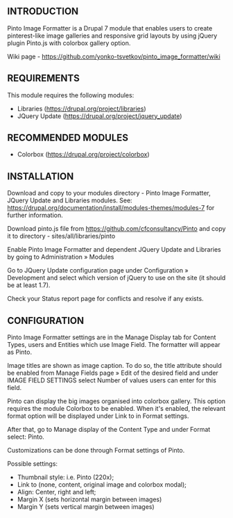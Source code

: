 INTRODUCTION
------------
Pinto Image Formatter is a Drupal 7 module that enables users to create pinterest-like image galleries 
and responsive grid layouts by using jQuery plugin Pinto.js 
with colorbox gallery option.

Wiki page - https://github.com/yonko-tsvetkov/pinto_image_formatter/wiki

REQUIREMENTS
------------
This module requires the following modules:
 * Libraries (https://drupal.org/project/libraries)
 * JQuery Update (https://drupal.org/project/jquery_update)
 
RECOMMENDED MODULES
-------------------
 * Colorbox (https://drupal.org/project/colorbox)

INSTALLATION
------------
Download and copy to your modules directory - Pinto Image Formatter, 
JQuery Update and Libraries modules. See:
https://drupal.org/documentation/install/modules-themes/modules-7
for further information.

Download pinto.js file from https://github.com/cfconsultancy/Pinto
and copy it to directory - sites/all/libraries/pinto

Enable Pinto Image Formatter and dependent JQuery Update and Libraries 
by going to Administration » Modules

Go to JQuery Update configuration page under 
Configuration » Development and select which version of jQuery to use 
on the site (it should be at least 1.7). 

 Check your Status report page for conflicts and resolve if any exists. 


CONFIGURATION
-------------
Pinto Image Formatter settings are in the Manage Display tab for Content Types, 
users and Entities which use Image Field. The formatter will appear as Pinto.

Image titles are shown as image caption. To do so, 
the title attribute should be enabled from Manage Fields page » Edit 
of the desired field and under IMAGE FIELD SETTINGS 
select Number of values users can enter for this field.  

Pinto can display the big images organised into colorbox gallery. 
This option requires the module Colorbox to be enabled. 
When it's enabled, the relevant format option will be displayed 
under Link to in Format settings.

After that, go to Manage display of the Content Type 
and under Format select: Pinto. 

Customizations can be done through Format settings of Pinto. 

Possible settings:
 - Thumbnail style: i.e. Pinto (220x);
 - Link to (none, content, original image and colorbox modal);
 - Align: Center, right and left;
 - Margin X (sets horizontal margin between images)
 - Margin Y (sets vertical margin between images)
